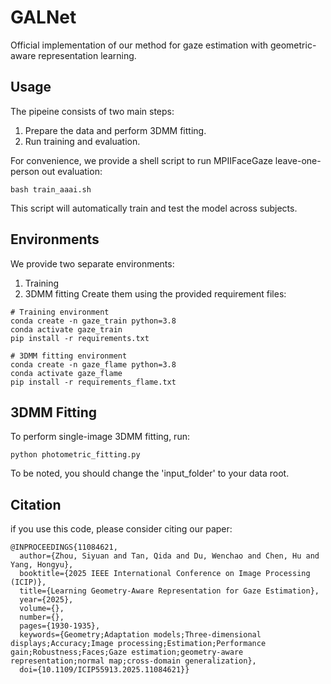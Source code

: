 # GALNet
Official implementation of our method for gaze estimation with geometric-aware representation learning.

## Usage

The pipeine consists of two main steps:
1. Prepare the data and perform 3DMM fitting.
2. Run training and evaluation.

For convenience, we provide a shell script to run MPIIFaceGaze leave-one-person out evaluation:

```
bash train_aaai.sh
```

This script will automatically train and test the model across subjects.

## Environments
We provide two separate environments:
1. Training
2. 3DMM fitting
Create them using the provided requirement files:

```
# Training environment
conda create -n gaze_train python=3.8
conda activate gaze_train
pip install -r requirements.txt

# 3DMM fitting environment
conda create -n gaze_flame python=3.8
conda activate gaze_flame
pip install -r requirements_flame.txt

```

## 3DMM Fitting
To perform single-image 3DMM fitting, run:

```
python photometric_fitting.py
```
To be noted, you should change the 'input_folder' to your data root.

## Citation
if you use this code, please consider citing our paper:

```
@INPROCEEDINGS{11084621,
  author={Zhou, Siyuan and Tan, Qida and Du, Wenchao and Chen, Hu and Yang, Hongyu},
  booktitle={2025 IEEE International Conference on Image Processing (ICIP)}, 
  title={Learning Geometry-Aware Representation for Gaze Estimation}, 
  year={2025},
  volume={},
  number={},
  pages={1930-1935},
  keywords={Geometry;Adaptation models;Three-dimensional displays;Accuracy;Image processing;Estimation;Performance gain;Robustness;Faces;Gaze estimation;geometry-aware representation;normal map;cross-domain generalization},
  doi={10.1109/ICIP55913.2025.11084621}}
```

